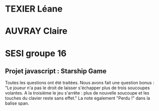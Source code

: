 # TEXIER Léane
# AUVRAY Claire
# SESI groupe 16

## Projet javascript : Starship Game

Toutes les questions ont été traitées. 
Nous avons fait une question bonus : 
"Le joueur n'a pas le droit de laisser s'échapper plus de trois soucoupes volantes.
A la troisième le jeu s'arrête : plus de nouvelle soucoupe et les touches du clavier reste sans effet."
La note egalement "Perdu !" dans la balise span.
